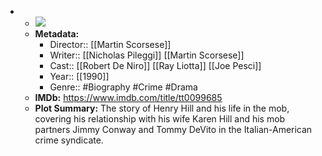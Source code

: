 - 
    - ![](https://m.media-amazon.com/images/M/MV5BY2NkZjEzMDgtN2RjYy00YzM1LWI4ZmQtMjIwYjFjNmI3ZGEwXkEyXkFqcGdeQXVyNzkwMjQ5NzM@._V1_SX300.jpg)  
    - **Metadata:**
        - Director:: [[Martin Scorsese]]
        - Writer:: [[Nicholas Pileggi]] [[Martin Scorsese]]
        - Cast:: [[Robert De Niro]] [[Ray Liotta]] [[Joe Pesci]]
        - Year:: [[1990]]
        - Genre:: #Biography #Crime #Drama
    - **IMDb:** https://www.imdb.com/title/tt0099685
    - **Plot Summary:** The story of Henry Hill and his life in the mob, covering his relationship with his wife Karen Hill and his mob partners Jimmy Conway and Tommy DeVito in the Italian-American crime syndicate.
